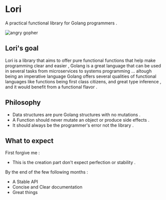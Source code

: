 Lori
=============

A practical functional library for Golang programmers .

![angry gopher](https://sdl-stickershop.line.naver.jp/products/0/0/1/1299646/android/stickers/12120436.png)

Lori's goal
-----------

Lori is a library that aims to offer pure functional functions that help make programming clear and easier ,
Golang is a great language that can be used in several tasks from microservices to systems programming ...
altough being an imperative language Golang offers several qualities of functional languages like functions 
being first class citizens, and great type inference , and it would benefit from a functional flavor .



Philosophy
-----------

* Data structures are pure Golang structures with no mutations .
* A Function should never mutate an object or produce side effects .
* It should always be the programmer's error not the library .


What to expect
------------

First forgive me : 

* This is the creation part don't expect perfection or stability .

By the end of the few following months :

* A Stable API
* Concise and Clear documentation
* Great things 







